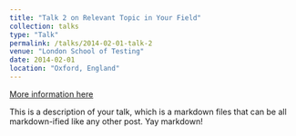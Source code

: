 ```yaml
---
title: "Talk 2 on Relevant Topic in Your Field"
collection: talks
type: "Talk"
permalink: /talks/2014-02-01-talk-2
venue: "London School of Testing"
date: 2014-02-01
location: "Oxford, England"
---
```


[More information here](http://example2.com)

This is a description of your talk, which is a markdown files that can be all markdown-ified like any other post. Yay markdown!
